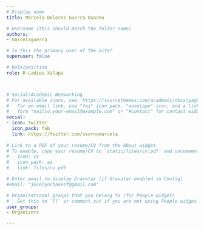 ```yaml
---
# Display name
title: Marcela Dolores Guerra Osorno

# Username (this should match the folder name)
authors:
- marcelaguerra

# Is this the primary user of the site?
superuser: false

# Role/position
role: R-Ladies Xalapa



# Social/Academic Networking
# For available icons, see: https://sourcethemes.com/academic/docs/page-builder/#icons
#   For an email link, use "fas" icon pack, "envelope" icon, and a link in the
#   form "mailto:your-email@example.com" or "#contact" for contact widget.
social:
- icon: twitter
  icon_pack: fab
  link: https://twitter.com/osornomarcela
  
# Link to a PDF of your resume/CV from the About widget.
# To enable, copy your resume/CV to `static/files/cv.pdf` and uncomment the lines below.
# - icon: cv
#   icon_pack: ai
#   link: files/cv.pdf

# Enter email to display Gravatar (if Gravatar enabled in Config)
#email: "joselynchavezf@gmail.com"

# Organizational groups that you belong to (for People widget)
#   Set this to `[]` or comment out if you are not using People widget.
user_groups:
- Organizers

---
```

